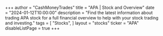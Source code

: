 +++
author = "CashMoneyTrades"
title = "APA | Stock and Overview"
date = "2024-01-12T10:00:00"
description = "Find the latest information about trading APA stock for a full financial overview to help with your stock trading and investing."
tags = [
   "Stocks",
]
layout = "stocks"
ticker = "APA"
disableListPage = true
+++
